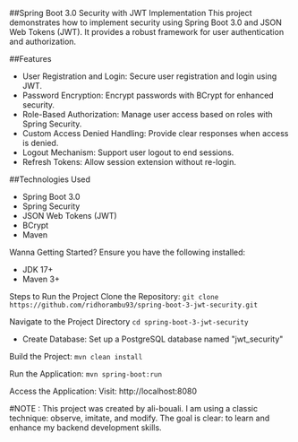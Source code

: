 ##Spring Boot 3.0 Security with JWT Implementation
This project demonstrates how to implement security using Spring Boot 3.0 and JSON Web Tokens (JWT). It provides a robust framework for user authentication and authorization.

##Features
- User Registration and Login: Secure user registration and login using JWT.
- Password Encryption: Encrypt passwords with BCrypt for enhanced security.
- Role-Based Authorization: Manage user access based on roles with Spring Security.
- Custom Access Denied Handling: Provide clear responses when access is denied.
- Logout Mechanism: Support user logout to end sessions.
- Refresh Tokens: Allow session extension without re-login.

##Technologies Used
- Spring Boot 3.0
- Spring Security
- JSON Web Tokens (JWT)
- BCrypt
- Maven

Wanna Getting Started?
Ensure you have the following installed:
- JDK 17+
- Maven 3+

Steps to Run the Project
Clone the Repository:
```git clone https://github.com/ridhorambu93/spring-boot-3-jwt-security.git```

Navigate to the Project Directory
```cd spring-boot-3-jwt-security```
- Create Database: Set up a PostgreSQL database named "jwt_security"

Build the Project:
```mvn clean install```

Run the Application:
```mvn spring-boot:run```

Access the Application: Visit: http://localhost:8080


#NOTE : This project was created by ali-bouali. I am using a classic technique: observe, imitate, and modify. The goal is clear: to learn and enhance my backend development skills.
